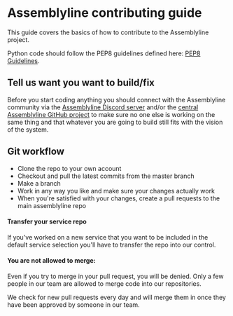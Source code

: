 # Assemblyline contributing guide

This guide covers the basics of how to contribute to the Assemblyline project.

Python code should follow the PEP8 guidelines defined here: [PEP8 Guidelines](https://www.python.org/dev/peps/pep-0008/).

## Tell us want you want to build/fix
Before you start coding anything you should connect with the Assemblyline community via the [Assemblyline Discord server](https://discord.gg/GUAy9wErNu) and/or the [central Assemblyline GitHub project](https://github.com/CybercentreCanada/assemblyline/issues) to make sure no one else is working on the same thing and that whatever you are going to build still fits with the vision of the system.

## Git workflow

- Clone the repo to your own account
- Checkout and pull the latest commits from the master branch
- Make a branch
- Work in any way you like and make sure your changes actually work
- When you're satisfied with your changes, create a pull requests to the main assemblyline repo

#### Transfer your service repo
If you've worked on a new service that you want to be included in the default service selection you'll have to transfer the repo into our control.

#### You are not allowed to merge:

Even if you try to merge in your pull request, you will be denied. Only a few people in our team are allowed to merge code into our repositories.

We check for new pull requests every day and will merge them in once they have been approved by someone in our team.
